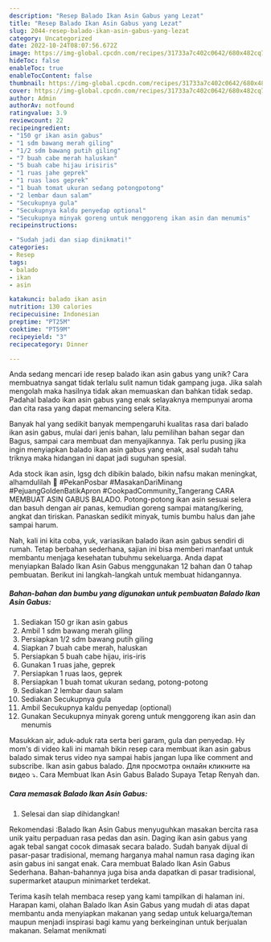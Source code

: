 ```yaml
---
description: "Resep Balado Ikan Asin Gabus yang Lezat"
title: "Resep Balado Ikan Asin Gabus yang Lezat"
slug: 2044-resep-balado-ikan-asin-gabus-yang-lezat
category: Uncategorized
date: 2022-10-24T08:07:56.672Z
image: https://img-global.cpcdn.com/recipes/31733a7c402c0642/680x482cq70/balado-ikan-asin-gabus-foto-resep-utama.jpg
hideToc: false
enableToc: true
enableTocContent: false
thumbnail: https://img-global.cpcdn.com/recipes/31733a7c402c0642/680x482cq70/balado-ikan-asin-gabus-foto-resep-utama.jpg
cover: https://img-global.cpcdn.com/recipes/31733a7c402c0642/680x482cq70/balado-ikan-asin-gabus-foto-resep-utama.jpg
author: Admin
authorAv: notfound
ratingvalue: 3.9
reviewcount: 22
recipeingredient:
- "150 gr ikan asin gabus"
- "1 sdm bawang merah giling"
- "1/2 sdm bawang putih giling"
- "7 buah cabe merah haluskan"
- "5 buah cabe hijau irisiris"
- "1 ruas jahe geprek"
- "1 ruas laos geprek"
- "1 buah tomat ukuran sedang potongpotong"
- "2 lembar daun salam"
- "Secukupnya gula"
- "Secukupnya kaldu penyedap optional"
- "Secukupnya minyak goreng untuk menggoreng ikan asin dan menumis"
recipeinstructions:

- "Sudah jadi dan siap dinikmati!"
categories:
- Resep
tags:
- balado
- ikan
- asin

katakunci: balado ikan asin 
nutrition: 130 calories
recipecuisine: Indonesian
preptime: "PT25M"
cooktime: "PT59M"
recipeyield: "3"
recipecategory: Dinner

---
```





Anda sedang mencari ide resep balado ikan asin gabus yang unik? Cara membuatnya sangat tidak terlalu sulit namun tidak gampang juga. Jika salah mengolah maka hasilnya tidak akan memuaskan dan bahkan tidak sedap. Padahal balado ikan asin gabus yang enak selayaknya mempunyai aroma dan cita rasa yang dapat memancing selera Kita.





Banyak hal yang sedikit banyak mempengaruhi kualitas rasa dari balado ikan asin gabus, mulai dari jenis bahan, lalu pemilihan bahan segar dan Bagus, sampai cara membuat dan menyajikannya. Tak perlu pusing jika ingin menyiapkan balado ikan asin gabus yang enak,      asal sudah tahu triknya maka hidangan ini dapat jadi suguhan spesial.














Ada stock ikan asin, lgsg dch dibikin balado, bikin nafsu makan meningkat, alhamdulilah 🥰 #PekanPosbar #MasakanDariMinang #PejuangGoldenBatikApron #CookpadCommunity_Tangerang CARA MEMBUAT ASIN GABUS BALADO. Potong-potong ikan asin sesuai selera dan basuh dengan air panas, kemudian goreng sampai matang/kering, angkat dan tiriskan. Panaskan sedikit minyak, tumis bumbu halus dan jahe sampai harum.






Nah, kali ini kita coba, yuk, variasikan balado ikan asin gabus sendiri di rumah. Tetap berbahan sederhana, sajian ini bisa memberi manfaat untuk membantu menjaga kesehatan tubuhmu sekeluarga. Anda dapat menyiapkan Balado Ikan Asin Gabus menggunakan 12 bahan dan 0 tahap pembuatan. Berikut ini langkah-langkah untuk membuat hidangannya.

<!--inarticleads1-->

##### Bahan-bahan dan bumbu yang digunakan untuk pembuatan Balado Ikan Asin Gabus:

1. Sediakan 150 gr ikan asin gabus
1. Ambil 1 sdm bawang merah giling
1. Persiapkan 1/2 sdm bawang putih giling
1. Siapkan 7 buah cabe merah, haluskan
1. Persiapkan 5 buah cabe hijau, iris-iris
1. Gunakan 1 ruas jahe, geprek
1. Persiapkan 1 ruas laos, geprek
1. Persiapkan 1 buah tomat ukuran sedang, potong-potong
1. Sediakan 2 lembar daun salam
1. Sediakan Secukupnya gula
1. Ambil Secukupnya kaldu penyedap (optional)
1. Gunakan Secukupnya minyak goreng untuk menggoreng ikan asin dan menumis


Masukkan air, aduk-aduk rata serta beri garam, gula dan penyedap. Hy mom&#39;s di video kali ini mamah bikin resep cara membuat ikan asin gabus balado simak terus video nya sampai habis jangan lupa like comment and subscribe. Ikan asin gabus balado. Для просмотра онлайн кликните на видео ⤵. Cara Membuat Ikan Asin Gabus Balado Supaya Tetap Renyah dan. 

<!--inarticleads2-->

##### Cara memasak Balado Ikan Asin Gabus:


1. Selesai dan siap dihidangkan!

Rekomendasi :Balado Ikan Asin Gabus menyuguhkan masakan bercita rasa unik yaitu perpaduan rasa pedas dan asin. Daging ikan asin gabus yang agak tebal sangat cocok dimasak secara balado. Sudah banyak dijual di pasar-pasar tradisional, memang harganya mahal namun rasa daging ikan asin gabus ini sangat enak. Cara membuat Balado Ikan Asin Gabus Sederhana. Bahan-bahannya juga bisa anda dapatkan di pasar tradisional, supermarket ataupun minimarket terdekat. 

Terima kasih telah membaca resep yang kami tampilkan di halaman ini. Harapan kami, olahan Balado Ikan Asin Gabus yang mudah di atas dapat membantu anda menyiapkan makanan yang sedap untuk keluarga/teman maupun menjadi inspirasi bagi kamu yang berkeinginan untuk berjualan makanan. Selamat menikmati
